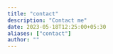 ```yaml
---
title: "contact"
description: "Contact me"
date: 2023-05-18T12:25:00+05:30
aliases: ["contact"]
author: ""
---
```


    